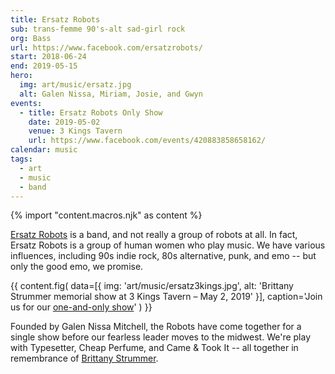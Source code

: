 ```yaml
---
title: Ersatz Robots
sub: trans-femme 90's-alt sad-girl rock
org: Bass
url: https://www.facebook.com/ersatzrobots/
start: 2018-06-24
end: 2019-05-15
hero:
  img: art/music/ersatz.jpg
  alt: Galen Nissa, Miriam, Josie, and Gwyn
events:
  - title: Ersatz Robots Only Show
    date: 2019-05-02
    venue: 3 Kings Tavern
    url: https://www.facebook.com/events/420883858658162/
calendar: music
tags:
  - art
  - music
  - band
---
```

{% import "content.macros.njk" as content %}

[Ersatz Robots](https://ersatzrobots.bandcamp.com) is a band,
and not really a group of robots at all.
In fact, Ersatz Robots is a group of human women who play music.
We have various influences,
including 90s indie rock,
80s alternative,
punk, and emo --
but only the good emo, we promise.

{{ content.fig(
  data=[{
    img: 'art/music/ersatz3kings.jpg',
    alt: 'Brittany Strummer memorial show at 3 Kings Tavern – May 2, 2019'
  }],
  caption='Join us for our [one-and-only show](https://www.facebook.com/events/420883858658162/)'
) }}

Founded by Galen Nissa Mitchell,
the Robots have come together for a single show
before our fearless leader moves to the midwest.
We're play with Typesetter,
Cheap Perfume,
and Came & Took It --
all together in remembrance of
[Brittany Strummer](https://www.westword.com/music/brittany-strummer-memorial-events-in-denver-with-typesetter-cheap-perfume-11327298).
